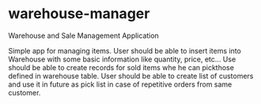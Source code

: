 # warehouse-manager
Warehouse and Sale Management Application

Simple app for managing items. User should be able to insert items into Warehouse with some basic information like
quantity, price, etc... Use should be able to create records for sold items whe he can pickthose defined in warehouse table.
User should be able to create list of customers and use it in future as pick list in case of repetitive orders from same customer.
